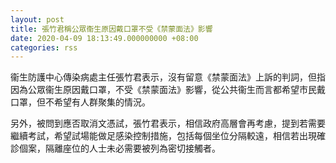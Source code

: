 ```yaml
---
layout: post
title: 張竹君稱公眾衞生原因戴口罩不受《禁蒙面法》影響
date: 2020-04-09 18:13:49.000000000 +08:00
categories: rss
---
```


衞生防護中心傳染病處主任張竹君表示，沒有留意《禁蒙面法》上訴的判詞，但指因為公眾衞生原因戴口罩，不受《禁蒙面法》影響，從公共衞生而言都希望市民戴口罩，但不希望有人群聚集的情況。 

另外，被問到應否取消文憑試，張竹君表示，相信政府高層會再考慮，提到若需要繼續考試，希望試場能做足感染控制措施，包括每個坐位分隔較遠，相信若出現確診個案，隔離座位的人士未必需要被列為密切接觸者。
